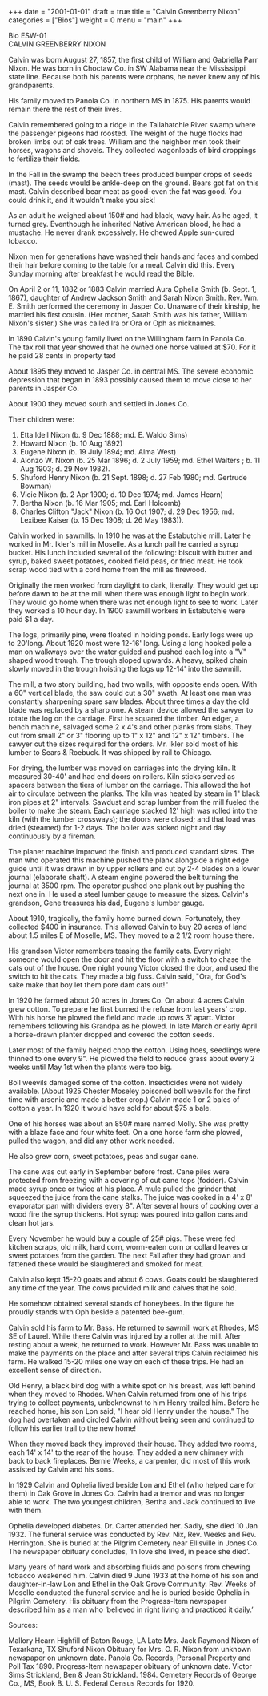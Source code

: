 +++
date = "2001-01-01"
draft = true
title = "Calvin Greenberry Nixon"
categories = ["Bios"]
weight = 0
menu =  "main"
+++

﻿Bio
ESW-01	
CALVIN GREENBERRY NIXON

Calvin was born August 27, 1857, the first child of William and Gabriella Parr Nixon.  He was born in Choctaw Co. in SW Alabama near the Mississippi state line.  Because both his parents were orphans, he never knew any of his grandparents.

His family moved to Panola Co. in northern MS in 1875.  His parents would remain there the rest of their lives.

Calvin remembered going to a ridge in the Tallahatchie River swamp where the passenger pigeons had roosted.  The weight of the huge flocks had broken limbs out of oak trees.  William and the neighbor men took their horses, wagons and shovels.  They collected wagonloads of bird droppings to fertilize their fields.

In the Fall in the swamp the beech trees produced bumper crops of seeds (mast).  The seeds would be ankle-deep on the ground.  Bears got fat on this mast.  Calvin described bear meat as good-even the fat was good.  You could drink it, and it wouldn't make you sick!
 
As an adult he weighed about 150# and had black, wavy hair.  As he aged, it turned grey.  Eventhough he inherited Native American blood, he had a mustache.  He never drank excessively.  He chewed Apple sun-cured tobacco.

Nixon men for generations have washed their hands and faces and combed their hair before coming to the table for a meal.  Calvin did this.  Every Sunday morning after breakfast he would read the 
Bible.

On April 2 or 11, 1882 or 1883 Calvin married Aura Ophelia Smith (b. Sept. 1, 1867), daughter of Andrew Jackson Smith and Sarah Nixon Smith.  Rev. Wm. E. Smith performed the ceremony in Jasper Co.  Unaware of their kinship, he married his first cousin.  (Her mother, Sarah Smith was his father, William Nixon's sister.)  She was called Ira or Ora or Oph as nicknames.

In 1890 Calvin's young family lived on the Willingham farm in Panola Co.  The tax roll that year showed that he owned one horse valued at $70.  For it he paid 28 cents in property tax!

About 1895 they moved to Jasper Co. in central MS.  The severe economic depression that began in 1893 possibly caused them to move close to her parents in Jasper Co.

About 1900 they moved south and settled in Jones Co.

Their children were: 

1) Etta Idell Nixon (b. 9 Dec 1888; md. E. Waldo Sims) 
2) Howard Nixon (b. 10 Aug 1892) 
3) Eugene Nixon (b. 19 July 1894; md. Alma West) 
4) Alonzo W. Nixon (b. 25 Mar 1896; d. 2 July 1959; md. Ethel Walters ; b. 11 Aug 1903; d. 29 Nov 1982). 
5) Shuford Henry Nixon (b. 21 Sept. 1898; d. 27 Feb 1980; md. Gertrude Bowman) 
6) Vicie Nixon (b. 2 Apr 1900; d. 10 Dec 1974; md. James Hearn) 
7) Bertha Nixon (b. 16 Mar 1905; md. Earl Holcomb)  
8) Charles Clifton "Jack" Nixon (b. 16 Oct 1907; d. 29 Dec 1956; md. Lexibee Kaiser (b. 15 Dec 1908; d. 26 May 1983)).

Calvin worked in sawmills.  In 1910 he was at the Estabutchie mill. Later he worked in Mr. Ikler's mill in Moselle.  As a lunch pail he carried a syrup bucket.  His lunch included several of the following: biscuit with butter and syrup, baked sweet potatoes, cooked field peas, or fried meat.  He took scrap wood tied with a cord home from the mill as firewood. 

Originally the men worked from daylight to dark, literally.  They would get up before dawn to be at the mill when there was enough light to begin work.  They would go home when there was not enough light to see to work.  Later they worked a 10 hour day.  In 1900 sawmill workers in Estabutchie were paid $1 a day.

The logs, primarily pine, were floated in holding ponds.  Early logs were up to 20'long.  About 1920 most were 12-16' long.  Using a long hooked pole a man on walkways over the water guided and pushed each log into a "V" shaped wood trough.  The trough sloped upwards.  A heavy, spiked chain slowly moved in the trough hoisting the logs up 12-14' into the sawmill.

The mill, a two story building, had two walls, with opposite ends open.  With a 60" vertical blade, the saw could cut a 30" swath.  At least one man was constantly sharpening spare saw blades.  About three times a day the old blade was replaced by a sharp one.  A steam device allowed the sawyer to rotate the log on the carriage.  First he squared the timber.  An edger, a bench machine, salvaged some 2 x 4's and other planks from slabs.  They cut from small 2" or 3" flooring up to 1" x 12" and 12" x 12" timbers.  The sawyer cut the sizes required for the orders.  Mr. Ikler sold most of his lumber to Sears & Roebuck.  It was shipped by rail to Chicago.

For drying, the lumber was moved on carriages into the drying kiln.  It measured 30-40' and had end doors on rollers.  Kiln sticks served as spacers between the tiers of lumber on the carriage.  This allowed the hot air to circulate between the planks.  The kiln was heated by steam in 1" black iron pipes at 2" intervals.  Sawdust and scrap lumber from the mill fueled the boiler to make the steam.  Each carriage stacked 12' high was rolled into the kiln (with the lumber crossways); the doors were closed; and that load was dried (steamed) for 1-2 days.  The boiler was stoked night and day continuously by a fireman.

The planer machine improved the finish and produced standard sizes.   The man who operated this machine pushed the plank alongside a right edge guide until it was drawn in by upper rollers and cut by 2-4 blades on a lower journal (elaborate shaft).  A steam engine  powered the belt turning the journal at 3500 rpm.  The operator pushed one plank out by pushing the next one in.  He used a steel lumber gauge to measure the sizes.  Calvin's grandson, Gene treasures his dad, Eugene's lumber gauge.

About 1910, tragically, the family home burned down.  Fortunately, they collected $400 in insurance.  This allowed Calvin to buy 20 acres of land about 1.5 miles E of Moselle, MS.  They moved to a 2 1/2 room house there.  

His grandson Victor remembers teasing the family cats.  Every night someone would open the door and hit the floor with a switch to chase the cats out of the house.  One night young Victor closed the door, and used the switch to hit the cats.  They made a big fuss.  Calvin said, "Ora, for God's sake make that boy let them pore dam cats out!" 

In 1920 he farmed about 20 acres in Jones Co.  On about 4 acres Calvin grew cotton.  To prepare he first burned the refuse from last years' crop.  With his horse he plowed the field and made up rows 3' apart.  Victor remembers following his Grandpa as he plowed.  In late March or early April a horse-drawn planter dropped and covered the cotton seeds. 

Later most of the family helped chop the cotton.  Using hoes, seedlings were thinned to one every 9".  He plowed the field to reduce grass about every 2 weeks until May 1st when the plants were too big.  

Boll weevils damaged some of the cotton.  Insecticides were not widely available.  (About 1925 Chester Moseley poisoned boll weevils for the first time with arsenic and made a better crop.)  Calvin made 1 or 2 bales of cotton a year.  In 1920 it would have sold for about $75 a bale.

One of his horses was about an 850# mare named Molly.  She was pretty with a blaze face and four white feet.  On a one horse farm she plowed, pulled the wagon, and did any other work needed.

He also grew corn, sweet potatoes, peas and sugar cane.

The cane was cut early in September before frost.  Cane piles were protected from freezing with a covering of cut cane tops (fodder).  Calvin made syrup once or twice at his place.  A mule pulled the grinder that squeezed the juice from the cane stalks.  The juice was cooked in a 4' x 8' evaporator pan with dividers every 8".  After several hours of cooking over a wood fire the syrup thickens.  Hot syrup was poured into gallon cans and clean hot jars.  

Every November he would buy a couple of 25# pigs.  These were fed kitchen scraps, old milk, hard corn, worm-eaten corn or collard leaves or sweet potatoes from the garden.  The next Fall after they had grown and fattened these would be slaughtered and smoked for meat.

Calvin also kept 15-20 goats and about 6 cows.  Goats could be slaughtered any time of the year.  The cows provided milk and calves that he sold.

He somehow obtained several stands of honeybees.  In the figure he proudly stands with Oph beside a patented bee-gum.


Calvin sold his farm to Mr. Bass.  He returned to sawmill work at Rhodes, MS SE of Laurel.  While there Calvin was injured by a roller at the mill.  After resting about a week, he returned to work.  However Mr. Bass was unable to make the payments on the place and after several trips Calvin reclaimed his farm.  He walked 15-20 miles one way on each of these trips.  He had an excellent sense of direction.

Old Henry, a black bird dog with a white spot on his breast, was left behind when they moved to Rhodes.  When Calvin returned from one of his trips trying to collect payments, unbeknownst to him Henry trailed him.  Before he reached home, his son Lon said, "I hear old Henry under the house."  The dog had overtaken and circled Calvin without being seen and continued to follow his earlier trail to the new home!

When they moved back they improved their house.  They added two rooms, each 14' x 14' to the rear of the house.  They added a new chimney with back to back fireplaces.  Bernie Weeks, a carpenter, did most of this work assisted by Calvin and his sons.

In 1929 Calvin and Ophelia lived beside Lon and Ethel (who helped care for them) in Oak Grove in Jones Co.  Calvin had a tremor and was no longer able to work.  The two youngest children, Bertha and Jack continued to live with them.

Ophelia developed diabetes.  Dr. Carter attended her. Sadly, she died 10 Jan 1932.  The funeral service was conducted by Rev. Nix, Rev. Weeks and Rev. Herrington. She is buried at the Pilgrim Cemetery near Ellisville in Jones Co.  The newspaper obituary concludes, ‘In love she lived, in peace she died’.

Many years of hard work and absorbing fluids and poisons from chewing tobacco weakened him.  Calvin died 9 June 1933 at the home of his son and daughter-in-law Lon and Ethel in the Oak Grove Community.  Rev. Weeks of Moselle conducted the funeral service and he is buried beside Ophelia in Pilgrim Cemetery.  His obituary from the Progress-Item newspaper described him as a man who ‘believed in  right living and practiced it daily.’

Sources:

Mallory Hearn Highfill of Baton Rouge, LA
Late Mrs. Jack Raymond Nixon of Texarkana, TX
Shuford Nixon
Obituary for Mrs. O. R. Nixon from unknown newspaper on unknown date.
Panola Co. Records, Personal Property and Poll Tax 1890.
Progress-Item newspaper obituary of unknown date.
Victor Sims
Strickland, Ben & Jean Strickland. 1984. Cemetery Records of George Co., MS, Book B.
U. S. Federal Census Records for 1920.
